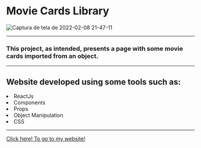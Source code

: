 <div>
  <h1>Movie Cards Library</h1>
</div>

  ![Captura de tela de 2022-02-08 21-47-11](https://user-images.githubusercontent.com/87546112/153101739-c5e7cd3a-6858-4809-9795-06a8c0a540e2.png)

---

<div>
  <h3>This project, as intended, presents a page with some movie cards imported from an object.</h3>
</div>

---

<div>
  <h2>Website developed using some tools such as:</h2>
  <li>ReactJs</li>
  <li>Components</li>
  <li>Props</li>
  <li>Object Manipulation</li>
  <li>CSS</li>
</div>

---

[Click here! To go to my website!](https://vinicius-rampazzo.github.io/movie-cards-library/)
